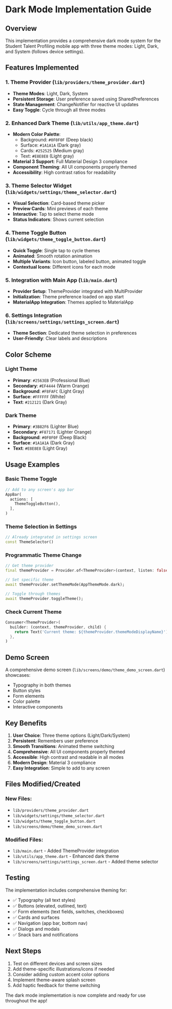 # Dark Mode Implementation Guide

## Overview
This implementation provides a comprehensive dark mode system for the Student Talent Profiling mobile app with three theme modes: Light, Dark, and System (follows device settings).

## Features Implemented

### 1. Theme Provider (`lib/providers/theme_provider.dart`)
- **Theme Modes**: Light, Dark, System
- **Persistent Storage**: User preference saved using SharedPreferences
- **State Management**: ChangeNotifier for reactive UI updates
- **Easy Toggle**: Cycle through all three modes

### 2. Enhanced Dark Theme (`lib/utils/app_theme.dart`)
- **Modern Color Palette**: 
  - Background: `#0F0F0F` (Deep black)
  - Surface: `#1A1A1A` (Dark gray)
  - Cards: `#252525` (Medium gray)
  - Text: `#E8E8E8` (Light gray)
- **Material 3 Support**: Full Material Design 3 compliance
- **Component Theming**: All UI components properly themed
- **Accessibility**: High contrast ratios for readability

### 3. Theme Selector Widget (`lib/widgets/settings/theme_selector.dart`)
- **Visual Selection**: Card-based theme picker
- **Preview Cards**: Mini previews of each theme
- **Interactive**: Tap to select theme mode
- **Status Indicators**: Shows current selection

### 4. Theme Toggle Button (`lib/widgets/theme_toggle_button.dart`)
- **Quick Toggle**: Single tap to cycle themes
- **Animated**: Smooth rotation animation
- **Multiple Variants**: Icon button, labeled button, animated toggle
- **Contextual Icons**: Different icons for each mode

### 5. Integration with Main App (`lib/main.dart`)
- **Provider Setup**: ThemeProvider integrated with MultiProvider
- **Initialization**: Theme preference loaded on app start
- **MaterialApp Integration**: Themes applied to MaterialApp

### 6. Settings Integration (`lib/screens/settings/settings_screen.dart`)
- **Theme Section**: Dedicated theme selection in preferences
- **User-Friendly**: Clear labels and descriptions

## Color Scheme

### Light Theme
- **Primary**: `#2563EB` (Professional Blue)
- **Secondary**: `#EF4444` (Warm Orange)
- **Background**: `#F8FAFC` (Light Gray)
- **Surface**: `#FFFFFF` (White)
- **Text**: `#212121` (Dark Gray)

### Dark Theme
- **Primary**: `#3B82F6` (Lighter Blue)
- **Secondary**: `#F87171` (Lighter Orange)
- **Background**: `#0F0F0F` (Deep Black)
- **Surface**: `#1A1A1A` (Dark Gray)
- **Text**: `#E8E8E8` (Light Gray)

## Usage Examples

### Basic Theme Toggle
```dart
// Add to any screen's app bar
AppBar(
  actions: [
    ThemeToggleButton(),
  ],
)
```

### Theme Selection in Settings
```dart
// Already integrated in settings screen
const ThemeSelector()
```

### Programmatic Theme Change
```dart
// Get theme provider
final themeProvider = Provider.of<ThemeProvider>(context, listen: false);

// Set specific theme
await themeProvider.setThemeMode(AppThemeMode.dark);

// Toggle through themes
await themeProvider.toggleTheme();
```

### Check Current Theme
```dart
Consumer<ThemeProvider>(
  builder: (context, themeProvider, child) {
    return Text('Current theme: ${themeProvider.themeModeDisplayName}');
  },
)
```

## Demo Screen
A comprehensive demo screen (`lib/screens/demo/theme_demo_screen.dart`) showcases:
- Typography in both themes
- Button styles
- Form elements
- Color palette
- Interactive components

## Key Benefits

1. **User Choice**: Three theme options (Light/Dark/System)
2. **Persistent**: Remembers user preference
3. **Smooth Transitions**: Animated theme switching
4. **Comprehensive**: All UI components properly themed
5. **Accessible**: High contrast and readable in all modes
6. **Modern Design**: Material 3 compliance
7. **Easy Integration**: Simple to add to any screen

## Files Modified/Created

### New Files:
- `lib/providers/theme_provider.dart`
- `lib/widgets/settings/theme_selector.dart`
- `lib/widgets/theme_toggle_button.dart`
- `lib/screens/demo/theme_demo_screen.dart`

### Modified Files:
- `lib/main.dart` - Added ThemeProvider integration
- `lib/utils/app_theme.dart` - Enhanced dark theme
- `lib/screens/settings/settings_screen.dart` - Added theme selector

## Testing
The implementation includes comprehensive theming for:
- ✅ Typography (all text styles)
- ✅ Buttons (elevated, outlined, text)
- ✅ Form elements (text fields, switches, checkboxes)
- ✅ Cards and surfaces
- ✅ Navigation (app bar, bottom nav)
- ✅ Dialogs and modals
- ✅ Snack bars and notifications

## Next Steps
1. Test on different devices and screen sizes
2. Add theme-specific illustrations/icons if needed
3. Consider adding custom accent color options
4. Implement theme-aware splash screen
5. Add haptic feedback for theme switching

The dark mode implementation is now complete and ready for use throughout the app!